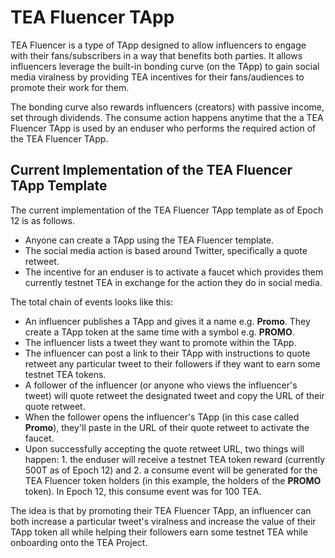 # TEA Fluencer TApp
TEA Fluencer is a type of TApp designed to allow influencers to engage with their fans/subscribers in a way that benefits both parties. It allows influencers leverage the built-in bonding curve (on the TApp) to gain social media viralness by providing TEA incentives for their fans/audiences to promote their work for them. 

The bonding curve also rewards influencers (creators) with passive income, set through dividends. The consume action happens anytime that the a TEA Fluencer TApp is used by an enduser who performs the required action of the TEA Fluencer TApp.

## Current Implementation of the TEA Fluencer TApp Template
The current implementation of the TEA Fluencer TApp template as of Epoch 12 is as follows.

- Anyone can create a TApp using the TEA Fluencer template.
- The social media action is based around Twitter, specifically a quote retweet.
- The incentive for an enduser is to activate a faucet which provides them currently testnet TEA in exchange for the action they do in social media.

The total chain of events looks like this:

- An influencer publishes a TApp and gives it a name e.g. **Promo**. They create a TApp token at the same time with a symbol e.g. **PROMO**.
- The influencer lists a tweet they want to promote within the TApp.
- The influencer can post a link to their TApp with instructions to quote retweet any particular tweet to their followers if they want to earn some testnet TEA tokens.
- A follower of the influencer (or anyone who views the influencer's tweet) will quote retweet the designated tweet and copy the URL of their quote retweet.
- When the follower opens the influencer's TApp (in this case called **Promo**), they'll paste in the URL of their quote retweet to activate the faucet.
- Upon successfully accepting the quote retweet URL, two things will happen: 1. the enduser will receive a testnet TEA token reward (currently 500T as of Epoch 12) and 2. a consume event will be generated for the TEA Fluencer token holders (in this example, the holders of the **PROMO** token). In Epoch 12, this consume event was for 100 TEA.

The idea is that by promoting their TEA Fluencer TApp, an influencer can both increase a particular tweet's viralness and increase the value of their TApp token all while helping their followers earn some testnet TEA while onboarding onto the TEA Project.
